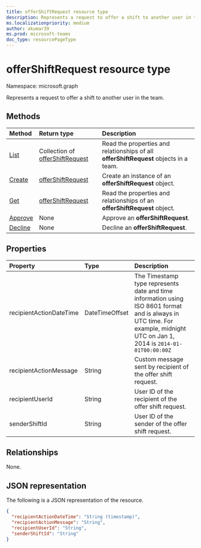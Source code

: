```yaml
---
title: offerShiftRequest resource type
description: Represents a request to offer a shift to another user in the team.
ms.localizationpriority: medium
author: akumar39
ms.prod: microsoft-teams
doc_type: resourcePageType
---
```


# offerShiftRequest resource type

Namespace: microsoft.graph

Represents a request to offer a shift to another user in the team.

## Methods

| Method                                         | Return type                                             | Description                                                                           |
| :--------------------------------------------- | :------------------------------------------------------ | :------------------------------------------------------------------------------------ |
| [List](../api/offershiftrequest-list.md)       | Collection of [offerShiftRequest](offershiftrequest.md) | Read the properties and relationships of all **offerShiftRequest** objects in a team. |
| [Create](../api/offershiftrequest-post.md)     | [offerShiftRequest](offershiftrequest.md)               | Create an instance of an **offerShiftRequest** object.                                |
| [Get](../api/offershiftrequest-get.md)         | [offerShiftRequest](offershiftrequest.md)               | Read the properties and relationships of an **offerShiftRequest** object.             |
| [Approve](../api/offershiftrequest-approve.md) | None                                                    | Approve an **offerShiftRequest**.                                                     |
| [Decline](../api/offershiftrequest-decline.md) | None                                                    | Decline an **offerShiftRequest**.                                                     |

## Properties

| Property                | Type           | Description                                                                                                                                                                 |
| :---------------------- | :------------- | :-------------------------------------------------------------------------------------------------------------------------------------------------------------------------- |
| recipientActionDateTime | DateTimeOffset | The Timestamp type represents date and time information using ISO 8601 format and is always in UTC time. For example, midnight UTC on Jan 1, 2014 is `2014-01-01T00:00:00Z` |
| recipientActionMessage  | String         | Custom message sent by recipient of the offer shift request.                                                                                                                |
| recipientUserId         | String         | User ID of the recipient of the offer shift request.                                                                                                                        |
| senderShiftId           | String         | User ID of the sender of the offer shift request.                                                                                                                           |

## Relationships

None.

## JSON representation

The following is a JSON representation of the resource.

<!-- {
  "blockType": "resource",
  "optionalProperties": [

  ],
  "@odata.type": "microsoft.graph.offerShiftRequest"
}-->

```json
{
  "recipientActionDateTime": "String (timestamp)",
  "recipientActionMessage": "String",
  "recipientUserId": "String",
  "senderShiftId": "String"
}
```

<!-- uuid: 16cd6b66-4b1a-43a1-adaf-3a886856ed98
2019-02-04 14:57:30 UTC -->

<!-- {
  "type": "#page.annotation",
  "description": "offerShiftRequest resource",
  "keywords": "",
  "section": "documentation",
  "tocPath": ""
}-->
